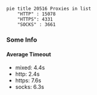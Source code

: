 
```mermaid
pie title 20516 Proxies in list
    "HTTP" : 15078
    "HTTPS": 4331
    "SOCKS" : 3661
```

### Some Info
#### Average Timeout

- mixed: 4.4s
- http: 2.4s
- https: 7.6s
- socks: 6.3s
